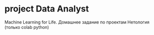 # project Data Analyst
Machine Learning for Life.
Домашнее задание по проектам Нетология (только colab python)
